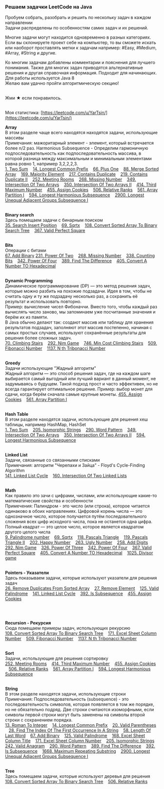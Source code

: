 <h3> Решаем задачки LeetCode на Java </h3>
Пробуем собрать, разобрать и решить по нескольку задач в каждом направлении<br>
Задачи распределены по особенностям самих задач и их решений.<br>

Многие задачи могут находится одновременно в разных категориях.<br>
Если вы склонируете проект себе на компьютер, то вы сможете искать 
или наоборот проставлять метки к задачам например: 
#Easy, #Medium, #Array, #String и другие. 

Ко многим задачам добавлены комментарии и пояснения для лучшего понимания.
Также для многих задач приводятся альтернативные решения и другая справочная 
информация. Подходит для начинающих.<br> 
Для работы используется Java 8<br>
Желаю вам удачно пройти алгоритмическую секцию!<br><br>

 
Жми ★ если понравилось.<br><br>

Моя статистика: [https://leetcode.com/u/YarTsin/](https://leetcode.com/u/YarTsin/) <br>


<b>Array</b> <br> 
В этом разделе чаще всего находятся находятся задачи, использующие массивы <br>
Примечания: мажоритарный элемент - элемент, который встречается более n/2 раз.
Harmonious Subsequence - Определим гармоничную подпоследовательность 
как подпоследовательность массива, в которой разница между 
максимальным и минимальным элементами равна ровно 1, например 3,2,2,2,3.
<br>
[1. Two Sum](src/main/java/org/example/g0001_0100/s0001_two_sum) &nbsp;&nbsp;
[14. Longest Common Prefix](src/main/java/org/example/g0001_0100/s0014_longest_common_prefix) &nbsp;&nbsp;
[66. Plus One](src/main/java/org/example/g0001_0100/s0066_plus_one) &nbsp;&nbsp;
[88. Merge Sorted Array](src/main/java/org/example/g0001_0100/s0088_merge_sorted_array) &nbsp;&nbsp;
[169. Majority Element](src/main/java/org/example/g0101_0200/s0169_majority_element) &nbsp;&nbsp;
[217. Contains Duplicate](src/main/java/org/example/g0201_0300/s0217_contains_duplicate) &nbsp;&nbsp;
[219. Contains Duplicate II](src/main/java/org/example/g0201_0300/s0219_contains_duplicate_ii) &nbsp;&nbsp;
[252. Meeting Rooms](src/main/java/org/example/g0201_0300/s0252_meeting_rooms) &nbsp;&nbsp;
[268. Missing Number](src/main/java/org/example/g0201_0300/s0268_missing_number) &nbsp;&nbsp;
[349. Intersection Of Two Arrays](src/main/java/org/example/g0301_0400/s0349_intersection_of_two_arrays) &nbsp;&nbsp;
[350. Intersection Of Two Arrays II](src/main/java/org/example/g0301_0400/s0350_intersection_of_two_arrays_ii) &nbsp;&nbsp;
[414. Third Maximum Number](src/main/java/org/example/g0401_0500/s0414_third_maximum_number) &nbsp;&nbsp;
[455. Assign Cookies](src/main/java/org/example/g0401_0500/s0455_assign_cookies) &nbsp;&nbsp;
[506. Relative Ranks](src/main/java/org/example/g0501_0600/s0506_relative_ranks) &nbsp;&nbsp;
[561. Array Partition I](src/main/java/org/example/g0501_0600/s0561_array_partition_i) &nbsp;&nbsp;
[594. Longest Harmonious Subsequence](src/main/java/org/example/g0501_0600/s0594_longest_harmonious_subsequence) &nbsp;&nbsp;
[2900. Longest Unequal Adjacent Groups Subsequence I](src/main/java/org/example/g2801_2900/p2900_longest_unequal_adjacent_groups_subsequence_i) &nbsp;&nbsp;
<br><br>

<b>Binary search</b> <br>
Здесь помещаем задачи с бинарным поиском<br>
[35. Search Insert Position](src/main/java/org/example/g0001_0100/s0035_search_insert_position) &nbsp;&nbsp;
[69. Sqrtx](src/main/java/org/example/g0001_0100/s0069_sqrtx) &nbsp;&nbsp;
[108. Convert Sorted Array To Binary Search Tree](src/main/java/org/example/g0101_0200/s0108_convert_sorted_array_to_binary_search_tree) &nbsp;&nbsp;
[367. Valid Perfect Square](src/main/java/org/example/g0301_0400/s0367_valid_perfect_square) &nbsp;&nbsp;
<br><br>

<b>Bits</b> <br>
Операции с битами <br>
[67. Add Binary](src/main/java/org/example/g0001_0100/s0067_add_binary)
[231. Power Of Two](src/main/java/org/example/g0201_0300/s0231_power_of_two) &nbsp;&nbsp;
[268. Missing Number](src/main/java/org/example/g0201_0300/s0268_missing_number) &nbsp;&nbsp;
[338. Counting Bits](src/main/java/org/example/g0301_0400/s0338_counting_bits) &nbsp;&nbsp;
[342. Power Of Four](src/main/java/org/example/g0301_0400/s0342_power_of_four) &nbsp;&nbsp;
[389. Find The Difference](src/main/java/org/example/g0301_0400/s0389_find_the_difference) &nbsp;&nbsp;
[405. Convert A Number TO Hexadecimal](src/main/java/org/example/g0401_0500/s0405_convert_a_number_to_hexadecimal) &nbsp;&nbsp;
<br><br>

<b>Dynamic Programming</b> <br>
Динамическое программирование (DP) — это метод решения задач, 
которые можно разбить на похожие подзадачи. Идея в том, 
чтобы не считать одну и ту же подзадачу несколько раз, 
а сохранить её результат и использовать повторно. <br>
Пример: вычисление чисел Фибоначчи. Вместо того, чтобы каждый 
раз вычислять число заново, мы запоминаем уже посчитанные значения 
и берём их из памяти.<br>
В Java обычно делают так: создают массив или таблицу для хранения результатов подзадач,
заполняют этот массив постепенно, начиная с самых простых случаев, 
используют сохранённые результаты для решения более сложных задач.<br>
[70. Climbing Stairs](src/main/java/org/example/g0001_0100/s0070_climbing_stairs)  &nbsp;&nbsp;
[292. Nim Game](src/main/java/org/example/g0201_0300/s0292_nim_game) &nbsp;&nbsp;
[746. Min Cost Climbing Stairs](src/main/java/org/example/g0701_0800/s0746_min_cost_climbing_stairs) &nbsp;&nbsp;
[509. Fibonacci Number](src/main/java/org/example/g0501_0600/s0509_fibonacci_number) &nbsp;&nbsp;
[1137. N th Tribonacci Number](src/main/java/org/example/g1101_1200/s1137_n_th_tribonacci_number) &nbsp;&nbsp;
<br><br>

<b>Greedy</b><br>
Задачи использующие "Жадный алгоритм"<br>
Жадный алгоритм — это способ решения задач, где на каждом шаге выбирается 
самый выгодный или лучший вариант в данный момент, не задумываясь о будущем. 
Такой подход прост и часто эффективен, но не всегда гарантирует 
оптимальное решение. Пример: выбор монет для сдачи, когда берём 
сначала самые крупные монеты.
[455. Assign Cookies](src/main/java/org/example/g0401_0500/s0455_assign_cookies) &nbsp;&nbsp;
[561. Array Partition I](src/main/java/org/example/g0501_0600/s0561_array_partition_i) &nbsp;&nbsp;
<br><br>

<b>Hash Table</b><br>
В этом разделе находятся задачи, использующие для решения хеш таблицы, например HashMap, HashSet<br>
[1. Two Sum](src/main/java/org/example/g0001_0100/s0001_two_sum) &nbsp;&nbsp;
[205. Isomorphic Strings](src/main/java/org/example/g0201_0300/s0205_isomorphic_strings) &nbsp;&nbsp;
[290. Word Pattern](src/main/java/org/example/g0201_0300/s0290_word_pattern) &nbsp;&nbsp;
[349. Intersection Of Two Arrays](src/main/java/org/example/g0301_0400/s0349_intersection_of_two_arrays) &nbsp;&nbsp;
[350. Intersection Of Two Arrays II](src/main/java/org/example/g0301_0400/s0350_intersection_of_two_arrays_ii) &nbsp;&nbsp;
[594. Longest Harmonious Subsequence](src/main/java/org/example/g0501_0600/s0594_longest_harmonious_subsequence) &nbsp;&nbsp;
<br><br>

<b>Linked List</b><br>
Задачи, связанные со связанными списками<br>
Примечания: алгоритм "Черепахи и Зайца" - Floyd's Cycle-Finding Algorithm<br>
[141. Linked List Cycle](src/main/java/org/example/g0101_0200/s0141_linked_list_cycle) &nbsp;&nbsp;
[160. Intersection Of Two Linked Lists](src/main/java/org/example/g0101_0200/s0160_intersection_of_two_linked_lists) &nbsp;&nbsp;
<br><br>

<b>Math</b><br>
Как правило это зачи с цифрами, числами, или использующие какие-то 
математические свойства и особенности<br>
Примечения: Палиндром - это число (или строка), которое читается одинаково 
в обоих направлениях. 
Цифровой корень числа — это однозначное число, которое получается путём 
последовательного сложения всех цифр исходного числа, пока не останется одна цифра.
Полный квадрат — это целое число, которое является квадратом
другого целого числа
<br>
[9. Palindrome number](src/main/java/org/example/g0001_0100/s0009_palindrome_number) &nbsp;&nbsp;
[69. Sqrtx](src/main/java/org/example/g0001_0100/s0069_sqrtx) &nbsp;&nbsp;
[118. Pascals Triangle](src/main/java/org/example/g0101_0200/s0118_pascals_triangle) &nbsp;&nbsp;
[119. Pascals Triangle II](src/main/java/org/example/g0101_0200/s0119_pascals_triangle_ii) &nbsp;&nbsp;
[202. Happy Number](src/main/java/org/example/g0201_0300/s0202_happy_number) &nbsp;&nbsp;
[263. Ugly Number](src/main/java/org/example/g0201_0300/s0263_ugly_number) &nbsp;&nbsp;
[258. Add Digits](src/main/java/org/example/g0201_0300/s0258_add_digits) &nbsp;&nbsp;
[292. Nim Game](src/main/java/org/example/g0201_0300/s0292_nim_game) &nbsp;&nbsp;
[326. Power Of Three](src/main/java/org/example/g0301_0400/s0326_power_of_three) &nbsp;&nbsp;
[342. Power Of Four](src/main/java/org/example/g0301_0400/s0342_power_of_four) &nbsp;&nbsp;
[367. Valid Perfect Square](src/main/java/org/example/g0301_0400/s0367_valid_perfect_square) &nbsp;&nbsp;
[405. Convert A Number TO Hexadecimal](src/main/java/org/example/g0401_0500/s0405_convert_a_number_to_hexadecimal) &nbsp;&nbsp;
[1025. Divisor game](src/main/java/org/example/g1001_1100/s1025_divisor_game) &nbsp;&nbsp;
<br><br>

<b>Pointers - Указатели</b><br>
Здесь показываем задачи, которые используют указатели для решения задач<br>
[26. Remove Duplicates From Sorted Array](src/main/java/org/example/g0001_0100/s0026_remove_duplicates_from_sorted_array) &nbsp;&nbsp;
[27. Remove Element](src/main/java/org/example/g0001_0100/s0027_remove_element) &nbsp;&nbsp;
[125. Valid Palindrome](src/main/java/org/example/g0101_0200/s0125_valid_palindrome) &nbsp;&nbsp;
[141. Linked List Cycle](src/main/java/org/example/g0101_0200/s0141_linked_list_cycle) &nbsp;&nbsp;
[392. Is Subsequence](src/main/java/org/example/g0301_0400/s0392_is_subsequence) &nbsp;&nbsp;
[455. Assign Cookies](src/main/java/org/example/g0401_0500/s0455_assign_cookies) &nbsp;&nbsp;

<br><br>

<b>Recursion - Рекурсия</b><br>
Сюда помещаем примеры задач, использующих рекурсию <br>
[108. Convert Sorted Array To Binary Search Tree](src/main/java/org/example/g0101_0200/s0108_convert_sorted_array_to_binary_search_tree) &nbsp;&nbsp;
[171. Excel Sheet Column Number](src/main/java/org/example/g0101_0200/s0171_excel_sheet_column_number) &nbsp;&nbsp;
[509. Fibonacci Number](src/main/java/org/example/g0501_0600/s0509_fibonacci_number) &nbsp;&nbsp;
[1137. N th Tribonacci Number](src/main/java/org/example/g1101_1200/s1137_n_th_tribonacci_number) &nbsp;&nbsp;
<br><br>

<b>Sort</b><br>
Задачи, использующие для решения сортировку<br>
[252. Meeting Rooms](src/main/java/org/example/g0201_0300/s0252_meeting_rooms) &nbsp;&nbsp;
[414. Third Maximum Number](src/main/java/org/example/g0401_0500/s0414_third_maximum_number) &nbsp;&nbsp;
[455. Assign Cookies](src/main/java/org/example/g0401_0500/s0455_assign_cookies) &nbsp;&nbsp;
[506. Relative Ranks](src/main/java/org/example/g0501_0600/s0506_relative_ranks) &nbsp;&nbsp;
[561. Array Partition I](src/main/java/org/example/g0501_0600/s0561_array_partition_i) &nbsp;&nbsp;
[594. Longest Harmonious Subsequence](src/main/java/org/example/g0501_0600/s0594_longest_harmonious_subsequence) &nbsp;&nbsp;
<br><br>

<b>String</b><br>
В этом разделе находятся задачи, использующие строки<br>
Примечания: Подпоследовательность (subsequence) - это последовательность символов,
которая появляется в том же порядке, но не обязательно подряд.
Две строки считаются изоморфными, если символы первой строки 
 могут быть заменены на символы второй строки с сохранением порядка.
<br>
[13. Roman To Integer](src/main/java/org/example/g0001_0100/s0013_roman_to_integer) &nbsp;&nbsp;
[14. Longest Common Prefix](src/main/java/org/example/g0001_0100/s0014_longest_common_prefix) &nbsp;&nbsp;
[20. Valid Parentheses](src/main/java/org/example/g0001_0100/s0020_valid_parentheses) &nbsp;&nbsp;
[28. Find The Index Of The First Occurrence In A String](src/main/java/org/example/g0001_0100/s0028_find_the_index_of_the_first_occurrence_in_a_string) &nbsp;&nbsp;
[58. Length Of Last Word](src/main/java/org/example/g0001_0100/s0058_length_of_last_word) &nbsp;&nbsp;
[67. Add Binary](src/main/java/org/example/g0001_0100/s0067_add_binary) &nbsp;&nbsp;
[125. Valid Palindrome](src/main/java/org/example/g0101_0200/s0125_valid_palindrome) &nbsp;&nbsp;
[168. Excel Sheet Column Title](src/main/java/org/example/g0101_0200/s0168_excel_sheet_column_title) &nbsp;&nbsp;
[171. Excel Sheet Column Number](src/main/java/org/example/g0101_0200/s0171_excel_sheet_column_number) &nbsp;&nbsp;
[205. Isomorphic Strings](src/main/java/org/example/g0201_0300/s0205_isomorphic_strings) &nbsp;&nbsp;
[242. Valid Аnagram](src/main/java/org/example/g0201_0300/s0242_valid_anagram) &nbsp;&nbsp;
[290. Word Pattern](src/main/java/org/example/g0201_0300/s0290_word_pattern) &nbsp;&nbsp;
[389. Find The Difference](src/main/java/org/example/g0301_0400/s0389_find_the_difference) &nbsp;&nbsp;
[392. Is Subsequence](src/main/java/org/example/g0301_0400/s0392_is_subsequence) &nbsp;&nbsp;
[1668. Maximum Repeating Substring](src/main/java/org/example/g1601_1700/s1668_maximum_repeating_substring) &nbsp;&nbsp;
[2900. Longest Unequal Adjacent Groups Subsequence I](src/main/java/org/example/g2801_2900/p2900_longest_unequal_adjacent_groups_subsequence_i) &nbsp;&nbsp;
<br><br>

<b>Tree</b><br>
Здесь помещаем задачи, которые используют деревья для решения<br>
[108. Convert Sorted Array To Binary Search Tree](src/main/java/org/example/g0101_0200/s0108_convert_sorted_array_to_binary_search_tree) &nbsp;&nbsp;
[506. Relative Ranks](src/main/java/org/example/g0501_0600/s0506_relative_ranks) &nbsp;&nbsp;
<br><br>